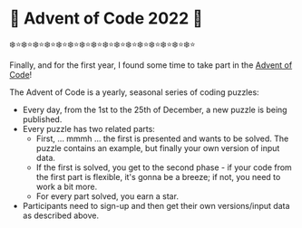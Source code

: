 # :santa: Advent of Code 2022 :christmas_tree:

:snowflake::star::snowflake::star::snowflake::star::snowflake::star::snowflake::star::snowflake::star::snowflake::star::snowflake::star::snowflake::star::snowflake::star::snowflake::star::snowflake::star::snowflake::star::snowflake::star::snowflake::star::snowflake::star:

Finally, and for the first year, I found some time to take part in the [Advent of Code](https://adventofcode.com)!  

The Advent of Code is a yearly, seasonal series of coding puzzles:
- Every day, from the 1st to the 25th of December, a new puzzle is being published. 
- Every puzzle has two related parts:
    - First, ... mmmh ... the first is presented and wants to be solved. The puzzle contains an example, but finally your own version of input data.
    - If the first is solved, you get to the second phase - if your code from the first part is flexible, it's gonna be a breeze; if not, you need to work a bit more.
    - For every part solved, you earn a star.
- Participants need to sign-up and then get their own versions/input data as described above.